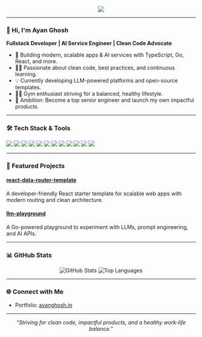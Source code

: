 <!-- Animated Banner and Typing Effect -->


<p align="center">
  <img src="https://readme-typing-svg.demolab.com?font=Fira+Code&size=25&color=00FF00&background=0A192F&height=200&duration=3500&pause=1000&center=true&vCenter=true&width=1000&lines=Fullstack+Developer+building+future-ready+products;AI+Service+Engineer+%7C+Clean+Code+Advocate;TypeScript+%7C+Go+%7C+React+%7C+Prompt+Engineering;Let%27s+build+the+future+together+%F0%9F%9A%80"/>
</p>

---

### 👋 Hi, I'm Ayan Ghosh

**Fullstack Developer | AI Service Engineer | Clean Code Advocate**

- 🚀 Building modern, scalable apps & AI services with TypeScript, Go, React, and more.
- 🧑‍💻 Passionate about clean code, best practices, and continuous learning.
- 💡 Currently developing LLM-powered platforms and open-source templates.
- 🏋️‍♂️ Gym enthusiast striving for a balanced, healthy lifestyle.
- 🎯 Ambition: Become a top senior engineer and launch my own impactful products.

---

### 🛠️ Tech Stack & Tools

<p>
  <img src="https://img.shields.io/badge/TypeScript-3178C6?style=for-the-badge&logo=typescript&logoColor=white"/>
  <img src="https://img.shields.io/badge/Go-00ADD8?style=for-the-badge&logo=go&logoColor=white"/>
  <img src="https://img.shields.io/badge/React-20232A?style=for-the-badge&logo=react&logoColor=61DAFB"/>
  <img src="https://img.shields.io/badge/Next.js-000000?style=for-the-badge&logo=nextdotjs&logoColor=white"/>
  <img src="https://img.shields.io/badge/Node.js-339933?style=for-the-badge&logo=nodedotjs&logoColor=white"/>
  <img src="https://img.shields.io/badge/Express.js-404D59?style=for-the-badge"/>
  <img src="https://img.shields.io/badge/PostgreSQL-4169E1?style=for-the-badge&logo=postgresql&logoColor=white"/>
  <img src="https://img.shields.io/badge/MongoDB-47A248?style=for-the-badge&logo=mongodb&logoColor=white"/>
  <img src="https://img.shields.io/badge/TailwindCSS-38B2AC?style=for-the-badge&logo=tailwindcss&logoColor=white"/>
  <img src="https://img.shields.io/badge/Docker-2496ED?style=for-the-badge&logo=docker&logoColor=white"/>
  <img src="https://img.shields.io/badge/CI%2FCD-222222?style=for-the-badge&logo=githubactions&logoColor=white"/>
  <img src="https://img.shields.io/badge/AI%20APIs-FF5F00?style=for-the-badge&logo=openai&logoColor=white"/>
</p>

---

### 🚀 Featured Projects

#### [react-data-router-template](https://github.com/typescript-any/react-data-router-template)
A developer-friendly React starter template for scalable web apps with modern routing and clean architecture.

#### [llm-playground](https://github.com/typescript-any/llm-playground)
A Go-powered playground to experiment with LLMs, prompt engineering, and AI APIs.

---

### 📊 GitHub Stats

<p align="center">
  <img src="https://github-readme-stats.vercel.app/api?username=typescript-any&show_icons=true&theme=tokyonight&hide_border=true" alt="GitHub Stats"/>
  <img src="https://github-readme-stats.vercel.app/api/top-langs/?username=typescript-any&layout=compact&theme=tokyonight&hide_border=true" alt="Top Languages"/>
</p>

---

### 🌐 Connect with Me

- Portfolio: [ayanghosh.in](https://ayanghosh.in)

---

<p align="center">
  <i>“Striving for clean code, impactful products, and a healthy work-life balance.”</i>
</p>
